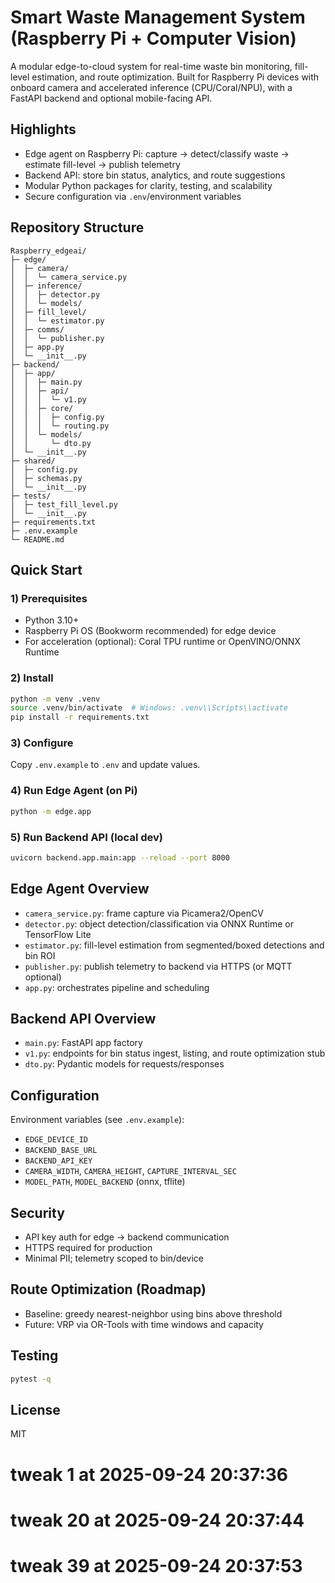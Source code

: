 # Smart Waste Management System (Raspberry Pi + Computer Vision)

A modular edge-to-cloud system for real-time waste bin monitoring, fill-level estimation, and route optimization. Built for Raspberry Pi devices with onboard camera and accelerated inference (CPU/Coral/NPU), with a FastAPI backend and optional mobile-facing API.

## Highlights
- Edge agent on Raspberry Pi: capture → detect/classify waste → estimate fill-level → publish telemetry
- Backend API: store bin status, analytics, and route suggestions
- Modular Python packages for clarity, testing, and scalability
- Secure configuration via `.env`/environment variables

## Repository Structure
```
Raspberry_edgeai/
├─ edge/
│  ├─ camera/
│  │  └─ camera_service.py
│  ├─ inference/
│  │  ├─ detector.py
│  │  └─ models/
│  ├─ fill_level/
│  │  └─ estimator.py
│  ├─ comms/
│  │  └─ publisher.py
│  ├─ app.py
│  └─ __init__.py
├─ backend/
│  ├─ app/
│  │  ├─ main.py
│  │  ├─ api/
│  │  │  └─ v1.py
│  │  ├─ core/
│  │  │  ├─ config.py
│  │  │  └─ routing.py
│  │  └─ models/
│  │     └─ dto.py
│  └─ __init__.py
├─ shared/
│  ├─ config.py
│  ├─ schemas.py
│  └─ __init__.py
├─ tests/
│  ├─ test_fill_level.py
│  └─ __init__.py
├─ requirements.txt
├─ .env.example
└─ README.md
```

## Quick Start

### 1) Prerequisites
- Python 3.10+
- Raspberry Pi OS (Bookworm recommended) for edge device
- For acceleration (optional): Coral TPU runtime or OpenVINO/ONNX Runtime

### 2) Install
```bash
python -m venv .venv
source .venv/bin/activate  # Windows: .venv\\Scripts\\activate
pip install -r requirements.txt
```

### 3) Configure
Copy `.env.example` to `.env` and update values.

### 4) Run Edge Agent (on Pi)
```bash
python -m edge.app
```

### 5) Run Backend API (local dev)
```bash
uvicorn backend.app.main:app --reload --port 8000
```

## Edge Agent Overview
- `camera_service.py`: frame capture via Picamera2/OpenCV
- `detector.py`: object detection/classification via ONNX Runtime or TensorFlow Lite
- `estimator.py`: fill-level estimation from segmented/boxed detections and bin ROI
- `publisher.py`: publish telemetry to backend via HTTPS (or MQTT optional)
- `app.py`: orchestrates pipeline and scheduling

## Backend API Overview
- `main.py`: FastAPI app factory
- `v1.py`: endpoints for bin status ingest, listing, and route optimization stub
- `dto.py`: Pydantic models for requests/responses

## Configuration
Environment variables (see `.env.example`):
- `EDGE_DEVICE_ID`
- `BACKEND_BASE_URL`
- `BACKEND_API_KEY`
- `CAMERA_WIDTH`, `CAMERA_HEIGHT`, `CAPTURE_INTERVAL_SEC`
- `MODEL_PATH`, `MODEL_BACKEND` (onnx, tflite)

## Security
- API key auth for edge → backend communication
- HTTPS required for production
- Minimal PII; telemetry scoped to bin/device

## Route Optimization (Roadmap)
- Baseline: greedy nearest-neighbor using bins above threshold
- Future: VRP via OR-Tools with time windows and capacity

## Testing
```bash
pytest -q
```

## License
MIT



# tweak 1 at 2025-09-24 20:37:36

# tweak 20 at 2025-09-24 20:37:44

# tweak 39 at 2025-09-24 20:37:53









